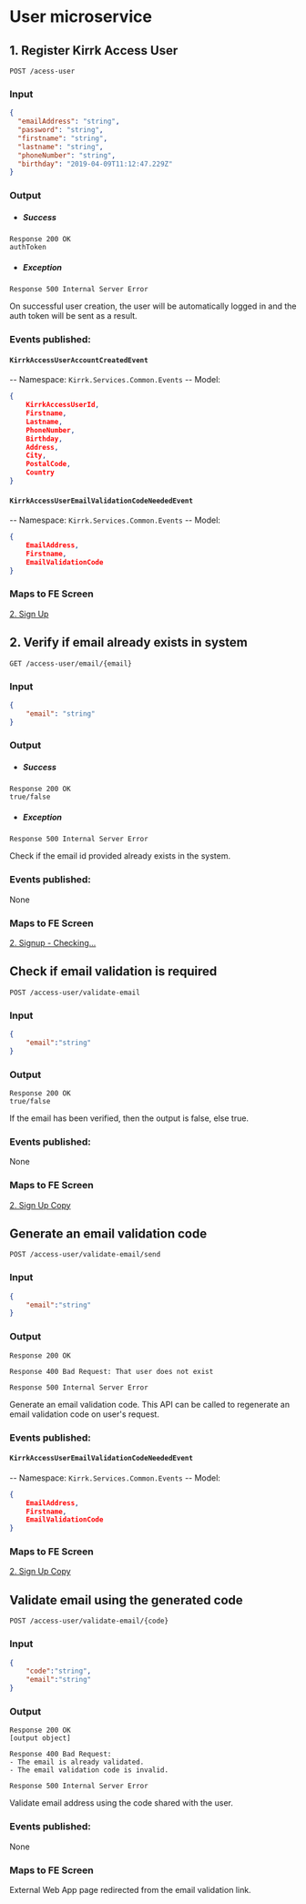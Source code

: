 # User microservice
## 1. Register Kirrk Access User
```http
POST /acess-user
```
### Input
```JSON
{
  "emailAddress": "string",
  "password": "string",
  "firstname": "string",
  "lastname": "string",
  "phoneNumber": "string",
  "birthday": "2019-04-09T11:12:47.229Z"
}
```
### Output
- ##### Success
```http
Response 200 OK
authToken
```
- ##### Exception
```http
Response 500 Internal Server Error
```
On successful user creation, the user will be automatically logged in and the auth token will be sent as a result.

### Events published:
#### `KirrkAccessUserAccountCreatedEvent`
-- Namespace: `Kirrk.Services.Common.Events`
-- Model:
```JSON
{
    KirrkAccessUserId,
    Firstname,
    Lastname,
    PhoneNumber,
    Birthday,
    Address,
    City,
    PostalCode,
    Country
}
```
#### `KirrkAccessUserEmailValidationCodeNeededEvent`
-- Namespace: `Kirrk.Services.Common.Events`
-- Model:
```JSON
{
    EmailAddress,
    Firstname,
    EmailValidationCode
}
```
### Maps to FE Screen
[2. Sign Up](https://projects.invisionapp.com/d/main#/console/16190609/349016651/preview#project_console)

## 2. Verify if email already exists in system
```http
GET /access-user/email/{email}
```
### Input
```JSON
{
    "email": "string"
}
```
### Output
- ##### Success
```http
Response 200 OK
true/false
```
- ##### Exception
```http
Response 500 Internal Server Error
```
Check if the email id provided already exists in the system.

### Events published:
None
### Maps to FE Screen
[2. Signup - Checking...](https://projects.invisionapp.com/d/main#/console/16190609/350270976/preview)

## Check if email validation is required
```http
POST /access-user/validate-email
```
### Input
```JSON
{
    "email":"string"
}
```
### Output
```http
Response 200 OK
true/false
```
If the email has been verified, then the output is false, else true.

### Events published:
None

### Maps to FE Screen
[2. Sign Up Copy](https://projects.invisionapp.com/d/main#/console/16190609/350270975/preview)


## Generate an email validation code
```http
POST /access-user/validate-email/send
```
### Input
```JSON
{
    "email":"string"
}
```
### Output
```http
Response 200 OK
```
```http
Response 400 Bad Request: That user does not exist
```
```http
Response 500 Internal Server Error
```
Generate an email validation code. This API can be called to regenerate an email validation code on user's request.

### Events published:
#### `KirrkAccessUserEmailValidationCodeNeededEvent`
-- Namespace: `Kirrk.Services.Common.Events`
-- Model:
```JSON
{
    EmailAddress,
    Firstname,
    EmailValidationCode
}
```

### Maps to FE Screen
[2. Sign Up Copy](https://projects.invisionapp.com/d/main#/console/16190609/350270975/preview)


## Validate email using the generated code
```http
POST /access-user/validate-email/{code}
```
### Input
```JSON
{
    "code":"string",
    "email":"string"
}
```
### Output
```http
Response 200 OK
[output object]
```
```http
Response 400 Bad Request: 
- The email is already validated.
- The email validation code is invalid.
```
```http
Response 500 Internal Server Error
```
Validate email address using the code shared with the user.

### Events published:
None

### Maps to FE Screen
External Web App page redirected from the email validation link.

